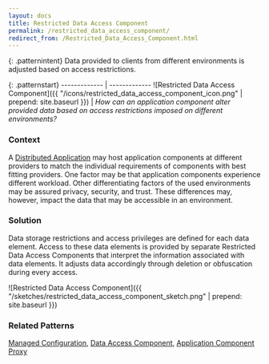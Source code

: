 ```yaml
---
layout: docs
title: Restricted Data Access Component
permalink: /restricted_data_access_component/
redirect_from: /Restricted_Data_Access_Component.html
---
```


{: .patternintent}
Data provided to clients from different environments is adjusted based on access restrictions.

{: .patternstart}
------------- | -------------
![Restricted Data Access Component]({{ "/icons/restricted_data_access_component_icon.png" | prepend: site.baseurl }})  | *How can an application component alter provided data based on access restrictions imposed on different environments?*

### Context
A [Distributed Application](/distributed_application/) may host application components at different providers to match the individual requirements of components with best fitting providers. One factor may be that application components experience different workload. Other differentiating factors of the used environments may be assured privacy, security, and trust. These differences may, however, impact the data that may be accessible in an environment.

### Solution
Data storage restrictions and access privileges are defined for each data element. Access to these data elements is provided by separate Restricted Data Access Components that interpret the information associated with data elements. It adjusts data accordingly through deletion or obfuscation during every access.
 
![Restricted Data Access Component]({{ "/sketches/restricted_data_access_component_sketch.png" | prepend: site.baseurl }})

### Related Patterns
[Managed Configuration](/managed_configuration/), [Data Access Component](/data_access_component/), [Application Component Proxy](/application_component_proxy/)
